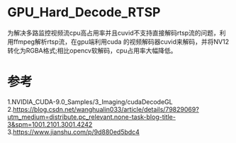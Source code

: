 # GPU_Hard_Decode_RTSP
为解决多路监控视频流cpu高占用率并且cuvid不支持直接解码rtsp流的问题，利用ffmpeg解析rtsp流，在gpu端利用cuda 的视频解码器cuvid来解码，并将NV12转化为RGBA格式;相比opencv软解码，cpu占用率大幅降低。
# 参考
1.NVIDIA_CUDA-9.0_Samples/3_Imaging/cudaDecodeGL  
2.https://blog.csdn.net/wanghualin033/article/details/79829069?utm_medium=distribute.pc_relevant.none-task-blog-title-3&spm=1001.2101.3001.4242  
3.https://www.jianshu.com/p/9d880ed5bdc4
